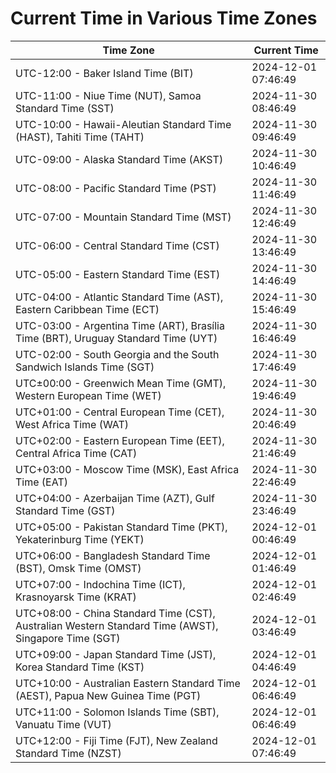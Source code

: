 # Current Time in Various Time Zones

| Time Zone | Current Time |
|-----------|--------------|
| UTC-12:00 - Baker Island Time (BIT) | 2024-12-01 07:46:49 |
| UTC-11:00 - Niue Time (NUT), Samoa Standard Time (SST) | 2024-11-30 08:46:49 |
| UTC-10:00 - Hawaii-Aleutian Standard Time (HAST), Tahiti Time (TAHT) | 2024-11-30 09:46:49 |
| UTC-09:00 - Alaska Standard Time (AKST) | 2024-11-30 10:46:49 |
| UTC-08:00 - Pacific Standard Time (PST) | 2024-11-30 11:46:49 |
| UTC-07:00 - Mountain Standard Time (MST) | 2024-11-30 12:46:49 |
| UTC-06:00 - Central Standard Time (CST) | 2024-11-30 13:46:49 |
| UTC-05:00 - Eastern Standard Time (EST) | 2024-11-30 14:46:49 |
| UTC-04:00 - Atlantic Standard Time (AST), Eastern Caribbean Time (ECT) | 2024-11-30 15:46:49 |
| UTC-03:00 - Argentina Time (ART), Brasília Time (BRT), Uruguay Standard Time (UYT) | 2024-11-30 16:46:49 |
| UTC-02:00 - South Georgia and the South Sandwich Islands Time (SGT) | 2024-11-30 17:46:49 |
| UTC±00:00 - Greenwich Mean Time (GMT), Western European Time (WET) | 2024-11-30 19:46:49 |
| UTC+01:00 - Central European Time (CET), West Africa Time (WAT) | 2024-11-30 20:46:49 |
| UTC+02:00 - Eastern European Time (EET), Central Africa Time (CAT) | 2024-11-30 21:46:49 |
| UTC+03:00 - Moscow Time (MSK), East Africa Time (EAT) | 2024-11-30 22:46:49 |
| UTC+04:00 - Azerbaijan Time (AZT), Gulf Standard Time (GST) | 2024-11-30 23:46:49 |
| UTC+05:00 - Pakistan Standard Time (PKT), Yekaterinburg Time (YEKT) | 2024-12-01 00:46:49 |
| UTC+06:00 - Bangladesh Standard Time (BST), Omsk Time (OMST) | 2024-12-01 01:46:49 |
| UTC+07:00 - Indochina Time (ICT), Krasnoyarsk Time (KRAT) | 2024-12-01 02:46:49 |
| UTC+08:00 - China Standard Time (CST), Australian Western Standard Time (AWST), Singapore Time (SGT) | 2024-12-01 03:46:49 |
| UTC+09:00 - Japan Standard Time (JST), Korea Standard Time (KST) | 2024-12-01 04:46:49 |
| UTC+10:00 - Australian Eastern Standard Time (AEST), Papua New Guinea Time (PGT) | 2024-12-01 06:46:49 |
| UTC+11:00 - Solomon Islands Time (SBT), Vanuatu Time (VUT) | 2024-12-01 06:46:49 |
| UTC+12:00 - Fiji Time (FJT), New Zealand Standard Time (NZST) | 2024-12-01 07:46:49 |
